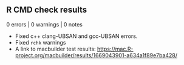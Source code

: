 ## R CMD check results

0 errors | 0 warnings | 0 notes

* Fixed c++ clang-UBSAN and gcc-UBSAN errors.  
* Fixed `rchk` warnings
* A link to macbuilder test results: https://mac.R-project.org/macbuilder/results/1669043901-a634a1f89e7ba428/
